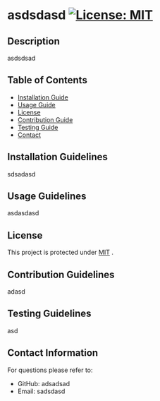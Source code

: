 

  # asdsdasd   [![License: MIT](https://img.shields.io/badge/License-MIT-yellow.svg)](https://opensource.org/licenses/MIT)

  ## Description
  asdsdsad

  ## Table of Contents
  * [Installation Guide](##-installationguidelines)
  * [Usage Guide](##-usageguidelines)
  * [License](##-license)
  * [Contribution Guide](##-contributionguidelines)
  * [Testing Guide](##-testingguidelines)
  * [Contact](##-contactinformation) 
    
  ## Installation Guidelines
  sdsadasd

  ## Usage Guidelines
  asdasdasd

  ## License
  This project is protected under <a href="https://opensource.org/licenses/MIT" target="_blank">MIT</a> . 


  ## Contribution Guidelines
  adasd

  ## Testing Guidelines
  asd

  ## Contact Information
  For questions please refer to: 
   * GitHub: adsadsad
   * Email: sadsdasd
